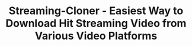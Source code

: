 ---
title: Streaming-Cloner - Easiest Way to Download Hit Streaming Video from Various Video Platforms
metaItems: # seo 内容
  - name: description
    content: Streaming-Cloner is a professional software for you to download most popular online videos from various streaming websites. It is convenient for you to create and share your video contents.
  - name: keywords
    content: Streaming-Cloner, streaming download
layout: fluid
template: product
pagify: true #页面化
type: software
model: sic
name: Streaming-Cloner Ultimate
logo:
  iconUrl: 
boxes:
  - imageUrl: sicu-box-ultimate.png #默认盒子图
desc:
  shortText: Download HD videos from a variety of streaming platforms and enjoy your videos offline.
  longText: |
    Streaming-Cloner is a professional software for you to download most popular online videos from various streaming websites. It is convenient for you to create and share your video contents.
mainBanner:
  name: main-banner
  overflow: hidden
  title: Streaming-Cloner
  subtitle: Comprehensive online video downloading software.
  text: Download most popular online videos from various streaming websites. It is convenient for you to create and share your video contents.
  bgStyle:
    opacity: .15
    imageUrl: banner-bg1.jpg
  mainImage:
    imageUrl: person-banner.png
  shapeLump:
    - imageUrl: icons/amazon.png
      class: shape5
    - imageUrl: icons/netflix.png
      class: shape4   
  button:
    text: Try it Now
    path: https://www.opencloner.com/download/streaming-cloner.exe 
  learnMore: 
    text: Learn More
    path: https://www.dvd-cloner.com/streaming-download/
bannerVideo:
  name: video
  active: true
  container: container-fluid
  bodyZindex: false
  additionClass: position-relative text-center text-light
  bgStyle: 
    default: dark
    positionY: center
    imageUrl: sic-video-poster.jpg  
    overlay:
      variant: dark
  video:
    title: Video Guide
    url: https://static.opencloner.com/video/sic-promo-v1.0.mp4
  iconGird: 2
  iconClass: 
  iconWidth: 75 #25 50 75 100 默认是100          
funFacts:
  name: fun-facts
  overflow: hidden
  sectionClass: bg-white funfacts-area
  container: container
  paddingY: 8
  numUnit:   
  bgStyle:
    imageUrl: map.png 
    size: contain 
  items:
    - value: 150000
      name: Downloads
    - value: 12000
      name: Subscriptions    
    - value: 10000
      name: Monthly Impressions 
videoPlatforms:
  name: video-platforms
  overflow: hidden
  sectionClass: bg-white
  container: container
  paddingY: 4
  numUnit: K
  title: Supported Streaming Video Platforms
  bar: false
  items:
    - title: Amazon
      imageUrl: icons/amazon.png
      text: Streaming-Cloner AN Downloader is a powerful software for you to download seas of movies and TV shows from Amazon Prime Video.
    - title: Netflix
      imageUrl: icons/netflix.png
      text: Streaming-Cloner NF Downloader is a powerful online video downloader for you to download movies, TV shows and previews from Netflix with Full HD 1080p quality very fast.
orderList:
  name: order list
  overflow: hidden
  container: container
  sectionClass: bg-eef6fd
  paddingY: 6
  additionClass: 
  subscription:
    separationText: Or
    tips:
      - Automatic renewal, cancel at any time.
      - 12/7 Support        
  items:                      
    - text: 
      name: Streaming-Cloner NF Downloader
      imageUrl: sicnf-box.png
      price: 99.9
      buyLink: test 
      id: 744747
      subscriptions:
        - price: 9.9
          id: 744738
          text: Monthly Plan
          buyLink: https://test
        - price: 24.9
          id: 744739
          text: 3-Month Plan
          buyLink: test      
        - price: 42.9
          id: 744740
          text: 6-Month Plan
          buyLink: test     
        - price: 79.9
          id: 744741
          text: Yearly Plan
          buyLink: test     
    - text: 
      name: Streaming-Cloner Ultimate
      imageUrl: sicu-box-ultimate.png
      price: 159.50
      buyLink: test
      id: 744746
      tips: #覆写
        - One-time payment
        - Unlimited free upgrades
        - 30 Days Money Back Guarantee
        - 12/7 Support          
      subscriptions:
        - price: 179.9
          id: 744736
          text: Yearly Plan
          buyLink: test   
          title: Long-term VIP 
          subtitle: 7 Days Free Trial with Full Features                     
    - text: 
      id: 744749
      name: Streaming-Cloner AZ Downloader
      imageUrl: sicaz-box.png  
      price: 99.90
      buyLink: test 
      subscriptions:
        - price: 9.9
          id: 744742
          text: Monthly Plan
          buyLink: test
        - price: 24.9
          id: 744743
          text: 3-Month Plan
          buyLink: test      
        - price: 42.9
          id: 744744
          text: 6-Month Plan
          buyLink: test     
        - price: 79.9
          id: 744745
          text: Yearly Plan
          buyLink: test          
banner:
  name: banner
  overflow: hidden
  container: container
  sectionClass: bg-gradient text-white
  paddingY: 6
  bodyZindex: true
  additionClass: text-center
  title: More Platforms Will be Supported Soon
  bar: false
  button:
    text: Join to Get Update
    variant: outline-light
    path: /order
  bgStyle:
    imageUrl: banner_bg_clouds.png
    positionX: center
    opacity: 0.4
easyToUse:
  name: easy to Use
  overflow: hidden
  container: container
  sectionClass: bg-white
  paddingY: 6
  additionClass: 
  title: Super Easy to Use
  bar: false
  template: 
    type: slider
  items:
    - title: Find your Favorite Video
      imageUrl: screenshot/os_screenshot.png
    - title: One Click to Download
      imageUrl: https://static.cloner-alliance.com/image/web/ca-998p_specs_box.jpg
    - title: Get Videos within Minutes
      imageUrl: screenshot/os_screenshot.png
whyChoose:
  name: why-choose
  overflow: hidden
  container: container
  sectionClass: bg-white
  paddingY: 6
  additionClass: 
  title: Why Choose Streaming-Cloner
  textTop: Compared with competing products, Streaming-Cloner stands out in terms of product features and customer services.
  mainImage:
    imageUrl: why-choose-man.png
  widget:
    type: wow-image
    images:
      - imageUrl: icons/Checked.png 
        wow:
          fade: fadeIn   
        style: 'top: 240px'    
      - imageUrl: icons/hand.png
        wow:
          fade: fadeInUp
        style: 'top: 300px'
  template: 
    type: whyChoose
  button:
    text: Try it Now
    note: Permanent Free Trial
  items:
    - title: Lightning Speed
      text: Greatly increase the downloading speed through multi-thread encoding method.    
      imageUrl: icons/faster.png
    - title: Real 1080p Download
      text: Directly download HD video from the streaming video platform. Not lagging screen recording.  
      imageUrl: icons/1080p-download.png
    - title: High-fidelity Audio Supported
      text: Download multiple audio tracks and original 5.1 surround sound. Keep the best experience of watching videos.
      imageUrl: icons/multi-track.png
    - title: DRM Removed
      text: Get the HD video with DRM removed to facilitate your sharing and re-creation.
      imageUrl: icons/drm.png
    - title: Robust and Steady
      text: Runs more effectively and stably as a C++ written software program.
      imageUrl: icons/safe-security.png
    - title: Live Chat 7*12
      text: We provide ticket and live chat services. Help customers solve problems at any time. 
      imageUrl: icons/live-chat.png   
     
feedback:
  name: feedback
  overflow: hidden
  container: container
  sectionClass: bg-eef6fd
  paddingY: 6
  additionClass: 
  title: What Users Saying
  items:
    - text: Streaming-Cloner is a strong tool for me to download movies from Netflix. I can't wait to introduce this great software to my friends.
      name: David Brown
      iconUrl: author/author1.jpg
    - text: I love your Amazon Prime Video downloader as it is very fast and works smoothly. I can also select to keep all audio tracks and subtitles.
      name: Oscar Smith
      iconUrl: author/author2.jpg
    - text: I've never used such a powerful tool which saves me a lot of money and time. It downloads fast and the video has very good quality. Excellent software and customer service.
      name: Sarah Jonathan
      iconUrl: author/author3.jpg   
faq:
  name: faq
  overflow: hidden
  container: container
  sectionClass: bg-white
  paddingY: 6
  additionClass: 
  title: FAQ
  items:      
    - title: 'What videos can the software download?'
      value: 'It supports downloading movies, TV shows, trailers, etc.'      
    - title: 'Does it support downloading 5.1 audio tracks?'
      value: 'Yes, it supports downloading 5.1 dolby audio tracks.'
    - title: 'How do I download HD video content?'
      value: 'By default, it will download the highest quality video available, if you want to download HD content, you need to log in a Netflix account that allows you to watch videos in high definition(HD), and please also make sure your PC is capable of displaying HD content.'
    - title: 'Why does it need recoding during the download?'
      value: 'DRM removal needs decoding, and the decoded videos need to be recoded to H.264.'
    - title: 'Can the downloaded file be MKV?'
      value: 'Yes, it supports downloading to either MP4 or MKV.'
    - title: 'Does Streaming Cloner support GPU acceleration when transcoding?'
      value: 'Yes. NVIDIA, AMD, and INTEL graphic cards support GPU acceleration.'
contactUs:
  name: contact-us
  container: container-fluid
  title: Our Development and Support Team
  imageUrl: contact-us.jpg
  text: We are open to your suggestions or any problems about our products.
  button: 
    text: Learn More
    path: contact     
---
